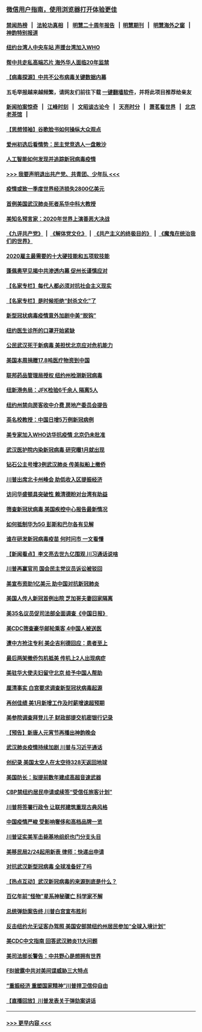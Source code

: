 ### [微信用户指南，使用浏览器打开体验更佳](https://github.com/gfw-breaker/banned-news1/blob/master/indexes/wechat-guide.md?t=0)
#### [禁闻热榜](热点新闻.md?t=0)  &nbsp;&nbsp;|&nbsp;&nbsp; [法轮功真相](https://github.com/gfw-breaker/truth/blob/master/README.md?t=0) &nbsp;&nbsp;|&nbsp;&nbsp; [明慧二十周年报告](https://github.com/gfw-breaker/mh-reports/blob/master/README.md?t=0) &nbsp;&nbsp;|&nbsp;&nbsp;[明慧期刊](https://github.com/gfw-breaker/mh-qikan) &nbsp;&nbsp;|&nbsp;&nbsp; [明慧海外之窗](https://github.com/gfw-breaker/mh-news/blob/master/README.md?t=0) &nbsp;&nbsp;|&nbsp;&nbsp; [神韵特别报道](https://github.com/gfw-breaker/mh-news/blob/master/shenyun.md?t=0)
#### [纽约台湾人中央车站  声援台湾加入WHO](../pages/nsc412/n11857757.md?t=02102133) 
#### [帮中共走私高端芯片 海外华人面临20年监禁](../pages/nsc412/n11855016.md?t=02102133) 
#### [【病毒探源】中共不公布病毒关键数据内幕](../pages/nsc412/n11856584.md?t=02102133) 
#### 五毛举报越来越频繁，请网友们前往下载 [一键翻墙软件](https://github.com/gfw-breaker/ssr-accounts)，并将此项目推荐给亲友
#### [新闻拍案惊奇](https://github.com/gfw-breaker/banned-news1/blob/master/pages/link4.md) &nbsp;&nbsp;|&nbsp;&nbsp; [江峰时刻](https://github.com/gfw-breaker/banned-news1/blob/master/pages/link4.md) &nbsp;&nbsp;|&nbsp;&nbsp; [文昭谈古论今](https://github.com/gfw-breaker/banned-news1/blob/master/pages/link4.md) &nbsp;&nbsp;|&nbsp;&nbsp; [天亮时分](https://github.com/gfw-breaker/banned-news1/blob/master/pages/link4.md) &nbsp;&nbsp;|&nbsp;&nbsp; [萧茗看世界](https://github.com/gfw-breaker/banned-news1/blob/master/pages/link4.md) &nbsp;&nbsp;|&nbsp;&nbsp; [北京老茶馆](https://github.com/gfw-breaker/banned-news1/blob/master/pages/link4.md) &nbsp;&nbsp;|&nbsp;&nbsp; 
#### [【思想领袖】谷歌脸书如何操纵大众观点](../pages/nsc412/n11680874.md?t=02102133) 
#### [爱州初选后看情势：民主党竞选人一盘散沙](../pages/nsc412/n11856557.md?t=02102133) 
#### [人工智能如何发现并追踪新冠病毒疫情](../pages/nsc412/n11856398.md?t=02102133) 
#### [>>> 我要声明退出共产党、共青团、少年队 <<<](https://github.com/begood0513/goodnews/blob/master/quit/letter.md) 
#### [疫情或致一季度世界经济损失2800亿美元](../pages/nsc412/n11855639.md?t=02102133) 
#### [首例美国武汉肺炎死者系华中科大教授](../pages/nsc412/n11855500.md?t=02102133) 
#### [美知名预言家：2020年世界上演善恶大决战](../pages/nsc412/n11855418.md?t=02102133) 
#### [《九评共产党》](https://github.com/begood0513/9ping.md/blob/master/README.md) &nbsp;|&nbsp; [《解体党文化》](../../../../jtdwh.md/blob/master/README.md)  &nbsp;|&nbsp; [《共产主义的终极目的》](../../../../gczydzjmd.md/blob/master/README.md) &nbsp;|&nbsp; [《魔鬼在统治我们的世界》](../../../../mgztzwmdsj.md/blob/master/README.md) 
#### [2020雇主最需要的十大硬技能和五项软技能](../pages/nsc412/n11850953.md?t=02102133) 
#### [蓬佩奥罕见揭中共渗透内幕 促州长谨慎应对](../pages/nsc412/n11854685.md?t=02102133) 
#### [【名家专栏】每代人都必须对抗社会主义现实](../pages/nsc412/n11831412.md?t=02102133) 
#### [【名家专栏】是时候拒绝“封杀文化”了](../pages/nsc412/n11814093.md?t=02102133) 
#### [新型冠状病毒疫情意外加剧中美“脱钩”](../pages/nsc412/n11854475.md?t=02102133) 
#### [纽约医生诊所的口罩开始紧缺](../pages/nsc412/n11853364.md?t=02102133) 
#### [公民武汉死于新病毒 美担忧北京应对危机能力](../pages/nsc412/n11854331.md?t=02102133) 
#### [美国本周捐赠17.8吨医疗物资到中国](../pages/nsc412/n11854269.md?t=02102133) 
#### [联邦药品管理局授权  纽约州检测新冠病毒](../pages/nsc412/n11853371.md?t=02102133) 
#### [纽新港务局：JFK检验6千余人  隔离5人](../pages/nsc412/n11853366.md?t=02102133) 
#### [纽约州禁向房客收中介费  房地产委员会提告](../pages/nsc412/n11853360.md?t=02102133) 
#### [英名校教授：中国日增5万例新冠病例](../pages/nsc412/n11854174.md?t=02102133) 
#### [美专家加入WHO访华抗疫情 北京仍未批准](../pages/nsc412/n11854043.md?t=02102133) 
#### [武汉医护院内染新冠病毒 研究曝1月就出现](../pages/nsc412/n11852928.md?t=02102133) 
#### [钻石公主号增3例武汉肺炎 传美拟船上撤侨](../pages/nsc412/n11853240.md?t=02102133) 
#### [川普出席北卡州峰会 助低收入区提振经济](../pages/nsc412/n11853232.md?t=02102133) 
#### [访问华盛顿具突破性 赖清德盼对台湾有助益](../pages/nsc412/n11853129.md?t=02102133) 
#### [筛查新冠状病毒 美国疾控中心报告最新情况](../pages/nsc412/n11853070.md?t=02102133) 
#### [如何抵制华为5G 彭斯和巴尔各有见解](../pages/nsc412/n11852535.md?t=02102133) 
#### [谁在研发新冠病毒疫苗 何时问市 一文看懂](../pages/nsc412/n11852840.md?t=02102133) 
#### [【新闻看点】李文亮去世九亿围观 川习通话说啥](../pages/nsc412/n11852360.md?t=02102133) 
#### [川普再赢官司 国会民主党议员诉讼被驳回](../pages/nsc412/n11852287.md?t=02102133) 
#### [美宣布资助1亿美元 助中国对抗新冠肺炎](../pages/nsc412/n11852531.md?t=02102133) 
#### [美国人传人新冠首例出院 芝加哥夫妻回家隔离](../pages/nsc412/n11852452.md?t=02102133) 
#### [美35名议员促司法部全面调查《中国日报》](../pages/nsc412/n11852435.md?t=02102133) 
#### [美CDC筛查豪华邮轮乘客 4中国人被送医](../pages/nsc412/n11852085.md?t=02102133) 
#### [遭中方抢注专利 美企吉利德回应：患者至上](../pages/nsc412/n11852037.md?t=02102133) 
#### [最后两架撤侨包机抵美 传机上2人出现病症](../pages/nsc412/n11852173.md?t=02102133) 
#### [美驻华大使夫妇留守北京 给予中国人帮助](../pages/nsc412/n11852165.md?t=02102133) 
#### [厘清事实 白宫要求调查新型冠状病毒起源](../pages/nsc412/n11852106.md?t=02102133) 
#### [再创佳绩 美1月新增工作及时薪增速超预期](../pages/nsc412/n11852174.md?t=02102133) 
#### [美参院调查拜登儿子 财政部提交机密银行记录](../pages/nsc412/n11851808.md?t=02102133) 
#### [【预告】新唐人元宵节再播出神韵晚会](../pages/nsc412/n11843192.md?t=02102133) 
#### [武汉肺炎疫情持续加剧 川普与习近平通话](../pages/nsc412/n11851613.md?t=02102133) 
#### [创纪录 美国太空人在太空待328天返回地球](../pages/nsc412/n11851266.md?t=02102133) 
#### [美国防长：拟提前数年建成高超音速武器](../pages/nsc412/n11850959.md?t=02102133) 
#### [CBP禁纽约居民申请或续签“受信任旅客计划”](../pages/nsc412/n11850857.md?t=02102133) 
#### [川普将签署行政令 让联邦建筑重现古典风格](../pages/nsc412/n11850654.md?t=02102133) 
#### [中国疫情严峻 受影响奢侈和高档品牌一览](../pages/nsc412/n11850319.md?t=02102133) 
#### [川普证实美军击毙基地组织也门分支头目](../pages/nsc412/n11850383.md?t=02102133) 
#### [美移民局2/24起用新表 律师：快递出申请](../pages/nsc412/n11848220.md?t=02102133) 
#### [对抗武汉新型冠病毒 全球准备好了吗](../pages/nsc412/n11850142.md?t=02102133) 
#### [【热点互动】武汉新冠病毒的来源到底是什么？](../pages/nsc412/n11849749.md?t=02102133) 
#### [百亿年前“怪物”星系神秘骤亡 科学家不解](../pages/nsc412/n11849863.md?t=02102133) 
#### [总统弹劾案告终 川普白宫宣布胜利](../pages/nsc412/n11849985.md?t=02102133) 
#### [反击纽约允无证客办驾照  美国安部禁纽约州居民参加“全球入境计划”](../pages/nsc412/n11849828.md?t=02102133) 
#### [美CDC中文指南 回答武汉肺炎11大问题](../pages/nsc412/n11849703.md?t=02102133) 
#### [美司法部长警告：中共野心是想拥有世界](../pages/nsc412/n11849769.md?t=02102133) 
#### [FBI披露中共对美间谍威胁三大特点](../pages/nsc412/n11849700.md?t=02102133) 
#### [“重振经济 重塑国家精神”川普捍卫信仰自由](../pages/nsc412/n11849641.md?t=02102133) 
#### [【直播回放】川普发表关于弹劾案讲话](../pages/nsc412/n11849472.md?t=02102133) 

----
#### [ >>> 更早内容 <<< ](../indexes/nsc412-earlier.md)
